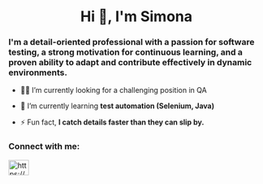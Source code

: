 <h1 align="center">Hi 👋, I'm Simona</h1>
<h3>I'm a detail-oriented professional with a passion for software testing, a strong motivation for continuous learning, and a proven ability to adapt and contribute effectively in dynamic environments. </h3>

- 👩‍💻 I’m currently looking for a challenging position in QA

- 🌱 I’m currently learning **test automation (Selenium, Java)**

- ⚡ Fun fact, **I catch details faster than they can slip by.**

<h3 align="left">Connect with me:</h3>
<p align="left">
<a href="https://www.linkedin.com/in/simona-mitkovska/" target="blank"><img align="center" src="https://raw.githubusercontent.com/rahuldkjain/github-profile-readme-generator/master/src/images/icons/Social/linked-in-alt.svg" alt="https://www.linkedin.com/in/simona-mitkovska/" height="30" width="40" /></a>
</p>
